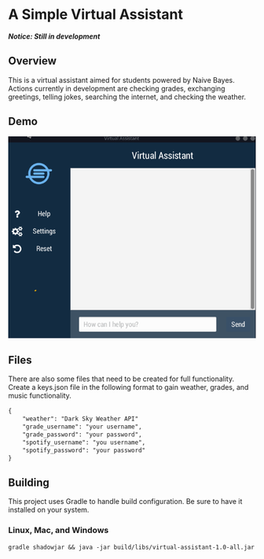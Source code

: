 # A Simple Virtual Assistant

***Notice: Still in development***

## Overview
This is a virtual assistant aimed for students powered by Naive Bayes.
Actions currently in development are checking grades, exchanging greetings, telling jokes,
searching the internet, and checking the weather.

## Demo
![Simple Demo](/assets/Demo.gif)

## Files
There are also some files that need to be created for full functionality.
Create a keys.json file in the following format to gain weather, grades, and music functionality.
```
{
    "weather": "Dark Sky Weather API"
    "grade_username": "your username",
    "grade_password": "your password",
    "spotify_username": "you username",
    "spotify_password": "your password"
}
```
<!-- <p align="center">
  <img src="/assets/keys_example.png" alt="Keys Example" width="450"/>
</p> -->



## Building

This project uses Gradle to handle build configuration. Be sure to have it installed on your system.

### Linux, Mac, and Windows
<!-- <p align="center">
  <img src="/assets/building.png" alt="Build commands" width="450"/>
</p> -->
```
gradle shadowjar && java -jar build/libs/virtual-assistant-1.0-all.jar
```
